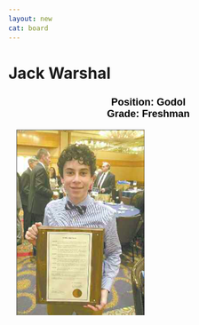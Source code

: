 ```yaml
---
layout: new
cat: board
---
```


<style>

h2 {
font-size: 18px;
color: Black;
font-family: Arial;
text-align: center;
}

div.maintext {
    -webkit-column-count: 2;
    -moz-column-count: 2;
    column-count: 2;
}

img {
    -webkit-column-span: 1; 
    column-span: 1;
    float: right;
    }
    
p {
    -webkit-column-span: 1; 
    column-span: 1;
</style>


# Jack Warshal
<h2> Position: Godol <br>
Grade: Freshman </h2>

<div class="maintext">
<img style="margin:auto; display:block;" src="JackDay.png">
</div>

